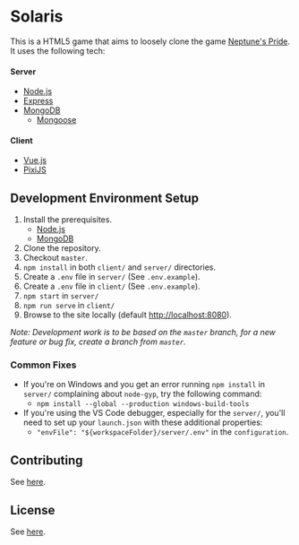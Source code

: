 # Solaris

This is a HTML5 game that aims to loosely clone the game [Neptune's Pride](https://np.ironhelmet.com). It uses the following tech:

#### Server
- [Node.js](https://nodejs.org/en/)
- [Express](https://expressjs.com/)
- [MongoDB](https://www.mongodb.com/)
    - [Mongoose](https://mongoosejs.com/)

#### Client
- [Vue.js](https://vuejs.org/)
- [PixiJS](https://www.pixijs.com/)

## Development Environment Setup
1. Install the prerequisites.
    - [Node.js](https://nodejs.org/en/)
    - [MongoDB](https://www.mongodb.com/)
2. Clone the repository.
3. Checkout `master`.
4. `npm install` in both `client/` and `server/` directories.
5. Create a `.env` file in `server/` (See `.env.example`).
6. Create a `.env` file in `client/` (See `.env.example`).
7. `npm start` in `server/`
8. `npm run serve` in `client/`
9. Browse to the site locally (default [http://localhost:8080](http://localhost:8080)).

*Note: Development work is to be based on the `master` branch, for a new feature or bug fix, create a branch from `master`.*

### Common Fixes
- If you're on Windows and you get an error running `npm install` in `server/` complaining about `node-gyp`, try the following command:
    - `npm install --global --production windows-build-tools`
- If you're using the VS Code debugger, especially for the `server/`, you'll need to set up your `launch.json` with these additional properties:
    - `"envFile": "${workspaceFolder}/server/.env"` in the `configuration`.

## Contributing
See [here](CONTRIBUTING.md).

## License
See [here](LICENSE).
